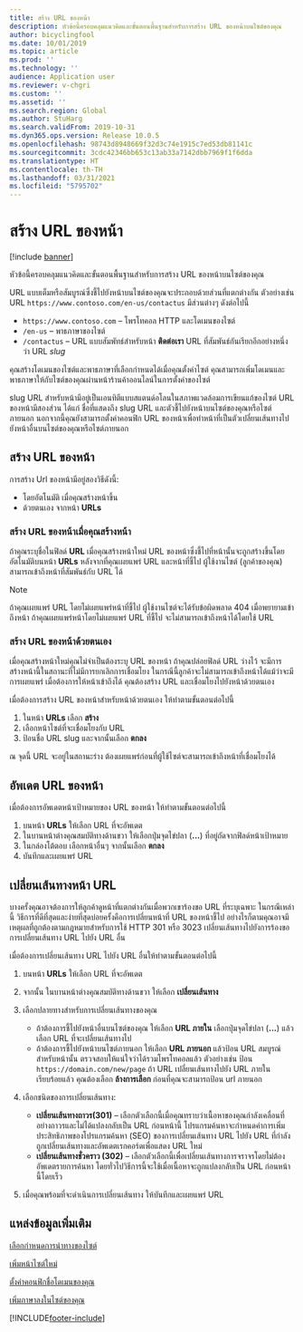 ```yaml
---
title: สร้าง URL ของหน้า
description: หัวข้อนี้ครอบคลุมแนวคิดและขั้นตอนพื้นฐานสำหรับการสร้าง URL ของหน้าบนไซต์ของคุณ
author: bicyclingfool
ms.date: 10/01/2019
ms.topic: article
ms.prod: ''
ms.technology: ''
audience: Application user
ms.reviewer: v-chgri
ms.custom: ''
ms.assetid: ''
ms.search.region: Global
ms.author: StuHarg
ms.search.validFrom: 2019-10-31
ms.dyn365.ops.version: Release 10.0.5
ms.openlocfilehash: 98743d8948669f32d3c74e1915c7ed53db81141c
ms.sourcegitcommit: 3cdc42346bb653c13ab33a7142dbb7969f1f6dda
ms.translationtype: HT
ms.contentlocale: th-TH
ms.lasthandoff: 03/31/2021
ms.locfileid: "5795702"
---
```

# <a name="create-a-page-url"></a>สร้าง URL ของหน้า

[!include [banner](includes/banner.md)]

หัวข้อนี้ครอบคลุมแนวคิดและขั้นตอนพื้นฐานสำหรับการสร้าง URL ของหน้าบนไซต์ของคุณ

URL แบบเต็มหรือสัมบูรณ์ซึ่งชี้ไปยังหน้าบนไซต์ของคุณจะประกอบด้วยส่วนที่แตกต่างกัน ตัวอย่างเช่น URL `https://www.contoso.com/en-us/contactus` มีส่วนต่างๆ ดังต่อไปนี้

- `https://www.contoso.com` – โพรโทคอล HTTP และโดเมนของไซต์
- `/en-us` – พาธภาษาของไซต์
- `/contactus` – URL แบบสัมพัทธ์สำหรับหน้า **ติดต่อเรา** URL ที่สัมพันธ์กันเรียกอีกอย่างหนึ่งว่า URL *slug*

คุณสร้างโดเมนของไซต์และพาธภาษาที่เลือกกำหนดได้เมื่อคุณตั้งค่าไซต์ คุณสามารถเพิ่มโดเมนและพาธภาษาให้กับไซต์ของคุณผ่านหน้าร้านค้าออนไลน์ในการตั้งค่าของไซต์

slug URL สำหรับหน้ามีอยู่เป็นเอนทิตีแบบสแตนด์อโลนในสภาพแวดล้อมการเขียนแก้ของไซต์ URL ของหน้ามีสองส่วน ได้แก่ ชื่อที่แสดงถึง slug URL และตัวชี้ไปยังหน้าบนไซต์ของคุณหรือไซต์ภายนอก นอกจากนี้คุณยังสามารถตั้งค่าคอนฟิก URL ของหน้าเพื่อทำหน้าที่เป็นตัวเปลี่ยนเส้นทางไปยังหน้าอื่นบนไซต์ของคุณหรือไซต์ภายนอก

## <a name="create-a-page-url"></a>สร้าง URL ของหน้า

การสร้าง Url ของหน้ามีอยู่สองวิธีดังนี้:

- โดยอัตโนมัติ เมื่อคุณสร้างหน้าขึ้น
- ด้วยตนเอง จากหน้า **URLs**

### <a name="create-a-page-url-when-you-create-a-page"></a>สร้าง URL ของหน้าเมื่อคุณสร้างหน้า

ถ้าคุณระบุชื่อในฟิลด์ **URL** เมื่อคุณสร้างหน้าใหม่ URL ของหน้าซึ่งชี้ไปที่หน้านั้นจะถูกสร้างขึ้นโดยอัตโนมัติบนหน้า **URLs** หลังจากที่คุณเผยแพร่ URL และหน้าที่ชี้ไป ผู้ใช้งานไซต์ (ลูกค้าของคุณ) สามารถเข้าถึงหน้าที่สัมพันธ์กับ URL ได้

> [!NOTE]
> ถ้าคุณเผยแพร่ URL โดยไม่เผยแพร่หน้าที่ชี้ไป ผู้ใช้งานไซต์จะได้รับข้อผิดพลาด 404 เมื่อพยายามเข้าถึงหน้า ถ้าคุณเผยแพร่หน้าโดยไม่เผยแพร่ URL ที่ชี้ไป จะไม่สามารถเข้าถึงหน้าได้โดยใช้ URL

### <a name="manually-create-a-page-url"></a>สร้าง URL ของหน้าด้วยตนเอง

เมื่อคุณสร้างหน้าใหม่คุณไม่จำเป็นต้องระบุ URL ของหน้า ถ้าคุณปล่อยฟิลด์ URL ว่างไว้ จะมีการสร้างหน้านี้ในสถานะที่ไม่มีการยกเลิกการเชื่อมโยง ในกรณีนี้ลูกค้าจะไม่สามารถเข้าถึงหน้าได้แม้ว่าจะมีการเผยแพร่ เมื่อต้องการให้หน้าเข้าถึงได้ คุณต้องสร้าง URL และเชื่อมโยงไปยังหน้าด้วยตนเอง

เมื่อต้องการสร้าง URL ของหน้าสำหรับหน้าด้วยตนเอง ให้ทำตามขั้นตอนต่อไปนี้

1. ในหน้า **URLs** เลือก **สร้าง**
1. เลือกหน้าไซต์ที่จะเชื่อมโยงกับ URL
1. ป้อนชื่อ URL slug และจากนั้นเลือก **ตกลง**

ณ จุดนี้ URL จะอยู่ในสถานะร่าง ต้องเผยแพร่ก่อนที่ผู้ใช้ไซต์จะสามารถเข้าถึงหน้าที่เชื่อมโยงได้

## <a name="update-a-page-url"></a>อัพเดต URL ของหน้า

เมื่อต้องการอัพเดตหน้าเป้าหมายของ URL ของหน้า ให้ทำตามขั้นตอนต่อไปนี้

1. บนหน้า **URLs** ให้เลือก URL ที่จะอัพเดต
1. ในบานหน้าต่างคุณสมบัติทางด้านขวา ให้เลือกปุ่มจุดไข่ปลา (**...**) ที่อยู่ถัดจากฟิลด์หน้าเป้าหมาย
1. ในกล่องโต้ตอบ เลือกหน้าอื่นๆ จากนั้นเลือก **ตกลง**
1. บันทึกและเผยแพร่ URL

## <a name="redirect-a-page-url"></a>เปลี่ยนเส้นทางหน้า URL

บางครั้งคุณอาจต้องการให้ลูกค้าดูหน้าที่แตกต่างกันเมื่อพวกเขาร้องขอ URL ที่ระบุเฉพาะ ในกรณีเหล่านี้ วิธีการที่ดีที่สุดและง่ายที่สุดบ่อยครั้งคือการเปลี่ยนหน้าที่ URL ของหน้าชี้ไป อย่างไรก็ตามคุณอาจมีเหตุผลที่ถูกต้องตามกฎหมายสำหรับการใช้ HTTP 301 หรือ 3023 เปลี่ยนเส้นทางไปยังการร้องขอการเปลี่ยนเส้นทาง URL ไปยัง URL อื่น

เมื่อต้องการเปลี่ยนเส้นทาง URL ไปยัง URL อื่นให้ทำตามขั้นตอนต่อไปนี้

1. บนหน้า **URLs** ให้เลือก URL ที่จะอัพเดต
1. จากนั้น ในบานหน้าต่างคุณสมบัติทางด้านขวา ให้เลือก **เปลี่ยนเส้นทาง**
1. เลือกปลายทางสำหรับการเปลี่ยนเส้นทางของคุณ

    - ถ้าต้องการชี้ไปยังหน้าอื่นบนไซต์ของคุณ ให้เลือก **URL ภายใน** เลือกปุ่มจุดไข่ปลา (**...**) แล้วเลือก URL ที่จะเปลี่ยนเส้นทางไป
    - ถ้าต้องการชี้ไปยังหน้าบนไซต์ภายนอก ให้เลือก **URL ภายนอก** แล้วป้อน URL สมบูรณ์สำหรับหน้านั้น ตรวจสอบให้แน่ใจว่าได้รวมโพรโทคอลแล้ว ตัวอย่างเช่น ป้อน `https://domain.com/new/page` ถ้า URL เปลี่ยนเส้นทางไปยัง URL ภายในเรียบร้อยแล้ว คุณต้องเลือก **ล้างการเลือก** ก่อนที่คุณจะสามารถป้อน url ภายนอก

1. เลือกชนิดของการเปลี่ยนเส้นทาง:

    - **เปลี่ยนเส้นทางถาวร(301)** – เลือกตัวเลือกนี้เมื่อคุณทราบว่าเนื้อหาของคุณกำลังเคลื่อนที่อย่างถาวรและไม่ได้แปลงกลับเป็น URL ก่อนหน้านี้ โปรแกรมค้นหาจะกำหนดค่าการเพิ่มประสิทธิภาพของโปรแกรมค้นหา (SEO) ของการเปลี่ยนเส้นทาง URL ไปยัง URL ที่กำลังถูกเปลี่ยนเส้นทางและอัพเดตเรกคอร์ดเพื่อแสดง URL ใหม่ 
    - **เปลี่ยนเส้นทางชั่วคราว (302)** – เลือกตัวเลือกนี้เพื่อเปลี่ยนเส้นทางการจราจรโดยไม่ต้องอัพเดตรายการค้นหา โดยทั่วไปวิธีการนี้จะใช้เมื่อเนื้อหาจะถูกแปลงกลับเป็น URL ก่อนหน้านี้โดยเร็ว

1. เมื่อคุณพร้อมที่จะดำเนินการเปลี่ยนเส้นทาง ให้บันทึกและเผยแพร่ URL

## <a name="additional-resources"></a>แหล่งข้อมูลเพิ่มเติม

[เลือกกำหนดการนำทางของไซต์](customize-site-navigation.md)

[เพิ่มหน้าไซต์ใหม่](add-new-page.md)

[ตั้งค่าคอนฟิกชื่อโดเมนของคุณ](configure-your-domain-name.md)

[เพิ่มภาษาลงในไซต์ของคุณ](add-languages-to-site.md)


[!INCLUDE[footer-include](../includes/footer-banner.md)]
